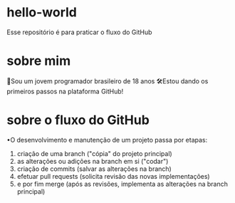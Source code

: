 # hello-world
Esse repositório é para praticar o fluxo do GitHub


# sobre mim
🤵Sou um jovem programador brasileiro de 18 anos
🛠️Estou dando os primeiros passos na plataforma GitHub!


# sobre o fluxo do GitHub
•O desenvolvimento e manutenção de um projeto passa por etapas:
  1.  criação de uma branch ("cópia" do projeto principal)
  2.  as alterações ou adições na branch em si ("codar")
  3.  criação de commits (salvar as alterações na branch)
  4.  efetuar pull requests (solicita revisão das novas implementações)
  5.  e por fim merge (após as revisões, implementa as alterações na branch principal)


